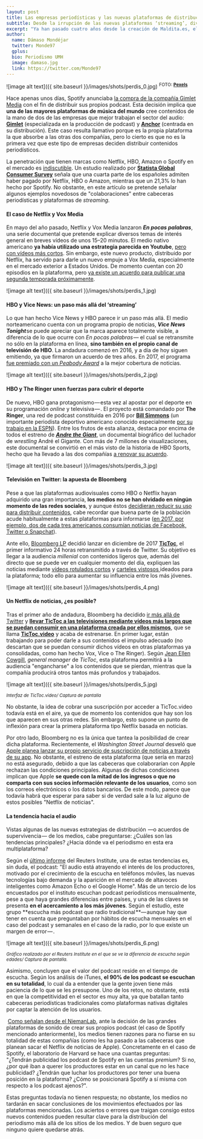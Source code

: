 ```yaml
---
layout: post
title: Las empresas periodísticas y las nuevas plataformas de distribución, un tándem para la supervivencia
subtitle: Desde la irrupción de las nuevas plataformas ‘streaming’, diversas cabeceras se han centrado en distribuir sus contenidos para que lleguen de forma más eficaz a los usuarios
excerpt: "Ya han pasado cuatro años desde la creación de Maldita.es, el proyecto matriz de iniciativas como Maldito Bulo o Maldita Hemeroteca, entre otras. Julio Montes, cocreador de la plataforma junto a Clara Jiménez, llega de nuevo al MIP de la UMH en un momento de crecimiento para Maldita: nuevas vías de financiación (acaban de lanzar un crowdfunding), aumento de la plantilla y proyectos tecnológicos avalados por compañías como Google o Twitter. La desinformación sigue estando de moda, con Facebook envuelta en escándalos y con más de un tercio de los usuarios españoles usando WhatsApp como fuente de noticias —según Montes, 'el lugar más difícil donde desmentir bulos'—. Para potenciar un periodismo veraz y transparente, proyectos como Maldita.es cada vez tienen más importancia."
author:
  name: Dámaso Mondéjar
  twitter: Monde97
  gplus:  
  bio: Periodismo UMH
  image: damaso.jpg
  link: https://twitter.com/Monde97
---
```

![image alt text]({{ site.baseurl }}/images/shots/perdis_0.jpg)
<sup>FOTO: **[Pexels](https://www.pexels.com/photo/apps-cellphone-communication-computer-340103/)**

Hace apenas unos días, Spotify anunciaba [la compra de la compañía Gimlet Media](https://www.xataka.com/servicios/spotify-va-a-todas-podcast-compra-gimlet-media-principales-redes-podcasts-a-nivel-mundial) con el fin de distribuir sus propios podcast. Esta decisión implica que **una de las mayores plataformas de música del mundo** cree contenidos de la mano de dos de las empresas que mejor trabajan el sector del audio: **[Gimlet](https://www.gimletmedia.com/)** (especializada en la producción de podcast) y **[Anchor](https://anchor.fm/)** (centrada en su distribución). Este caso resulta llamativo porque es la propia plataforma la que absorbe a las otras dos compañías, pero lo cierto es que no es la primera vez que este tipo de empresas deciden distribuir contenidos periodísticos.

La penetración que tienen marcas como Netflix, HBO, Amazon o Spotify en el mercado es [indiscutible](https://www.libremercado.com/2018-11-02/el-25-de-los-internautas-espanoles-ha-contratado-servicios-como-netflix-hbo-o-spotify-1276627519/). Un estudio realizado por **[Statista Global Consumer Survey](https://www.statista.com/customercloud/global-consumer-survey)** señala que una cuarta parte de los españoles admiten haber pagado por Netflix, HBO o Amazon, mientras que un 21,3% lo han hecho por Spotify. No obstante, en este artículo se pretende señalar algunos ejemplos novedosos de "colaboraciones" entre cabeceras periodísticas y plataformas de *streaming.*

#### El caso de Netflix y Vox Media

En mayo del año pasado, Netflix y Vox Media lanzaron **_En pocas palabras_**, una serie documental que pretende explicar diversos temas de interés general en breves vídeos de unos 15–20 minutos. El medio nativo americano **ya había utilizado una estrategia parecida en Youtube**, [pero con vídeos más cortos](https://www.youtube.com/watch?v=LzuDyq0-1LM). Sin embargo, este nuevo producto, distribuido por Netflix, ha servido para darle un nuevo empuje a Vox Media, especialmente en el mercado exterior a Estados Unidos. De momento cuentan con 20 episodios en la plataforma, pero [ya existe un acuerdo para publicar una segunda temporada próximamente](https://deadline.com/2018/11/explained-netflix-vox-media-season-2-1202501589/).

![image alt text]({{ site.baseurl }}/images/shots/perdis_1.jpg)

#### HBO y Vice News: un paso más allá del ‘streaming’

Lo que han hecho Vice News y HBO parece ir un paso más allá. El medio norteamericano cuenta con un programa propio de noticias, **_Vice News Tonight_** se puede apreciar que la marca aparece totalmente visible, a diferencia de lo que ocurre con *En pocas palabras* — el cual se retransmite no sólo en la plataforma en línea, **sino también en el propio canal de televisión de HBO**. La andadura comenzó en 2016, y a día de hoy siguen emitiendo, ya que firmaron un acuerdo de tres años. En 2017, el programa [fue premiado con un ](https://medium.com/hbo-cinemax-pr/vice-news-tonight-on-hbo-wins-peabody-award-for-charlottesville-race-terror-49bf0c9d2265)*[Peabody Award](https://medium.com/hbo-cinemax-pr/vice-news-tonight-on-hbo-wins-peabody-award-for-charlottesville-race-terror-49bf0c9d2265)* a la mejor cobertura de noticias. 

![image alt text]({{ site.baseurl }}/images/shots/perdis_2.jpg)

#### HBO y The Ringer unen fuerzas para cubrir el deporte

De nuevo, HBO gana protagonismo — esta vez al apostar por el deporte en su programación *online* y televisiva — . El proyecto está comandado por **The Ringer**, una red de podcast constituida en 2016 por **[Bill Simmons](https://twitter.com/billsimmons?lang=es)** (un importante periodista deportivo americano conocido especialmente [por su trabajo en la ESPN](http://www.espn.com/boston/columns/archive?name=bill-simmons)). Entre los frutos de esta alianza, destaca por encima de todos el estreno de **_[Andre the Giant](https://www.infobae.com/series-peliculas/2018/04/09/hbo-estrena-documental-sobre-la-vida-de-andre-the-giant/)_**, un documental biográfico del luchador de *wrestling* André el Gigante. Con más de 7 millones de visualizaciones, este documental se convirtió en el más visto de la historia de HBO Sports, hecho que ha llevado a las dos compañías [a renovar su acuerdo](https://www.hollywoodreporter.com/live-feed/bill-simmons-inks-new-deal-at-hbo-1129447).

![image alt text]({{ site.baseurl }}/images/shots/perdis_3.jpg)

#### Televisión en Twitter: la apuesta de Bloomberg

Pese a que las plataformas audiovisuales como HBO o Netflix hayan adquirido una gran importancia, **los medios no se han olvidado en ningún momento de las redes sociales**, y aunque éstos [decidieran reducir su uso para distribuir contenidos](https://reutersinstitute.politics.ox.ac.uk/risj-review/trust-misinformation-and-declining-use-social-media-news-digital-news-report-2018), cabe recordar que buena parte de la población acude habitualmente a estas plataformas para informarse ([en 2017, por ejemplo, dos de cada tres americanos consumían noticias de Facebook, Twitter o Snapchat](https://www.reuters.com/article/us-usa-internet-socialmedia/two-thirds-of-american-adults-get-news-from-social-media-survey-idUSKCN1BJ2A8)).

Ante ello, [Bloomberg LP](https://www.bloomberg.com/company/) decidió lanzar en diciembre de 2017 **[TicToc](https://twitter.com/i/events/931632515340627968)**, el primer informativo 24 horas retransmitido a través de Twitter. Su objetivo es llegar a la audiencia *millenial* con contenidos ligeros que, además del directo que se puede ver en cualquier momento del día, expliquen las noticias mediante [vídeos rotulados cortos](https://twitter.com/tictoc/status/1093793263725596672) y [carteles vistosos ](https://twitter.com/tictoc/status/1092985100168515585)ideados para la plataforma; todo ello para aumentar su influencia entre los más jóvenes.

![image alt text]({{ site.baseurl }}/images/shots/perdis_4.png)

#### Un Netflix de noticias, ¿es posible?

Tras el primer año de andadura, Bloomberg ha decidido [ir más allá de Twitter](https://digiday.com/media/bloombergs-tictoc-starting-build-brand-beyond-twitter/) y **[llevar TicToc a las televisiones mediante vídeos más largos que se puedan consumir en una plataforma creada por ellos mismos](https://variety.com/2018/digital/news/bloomberg-tictoc-twitter-news-expansion-1203093371/)**, que se llama **[TicToc.video](https://www.tictoc.video/)** y acaba de estrenarse. En primer lugar, están trabajando para poder darle a sus contenidos el impulso adecuado (no descartan que se puedan consumir dichos vídeos en otras plataformas ya consolidadas, como han hecho Vox, Vice o The Ringer). Según [Jean Ellen Cowgill](https://twitter.com/JECowgill?lang=es), *general manager* de *TicToc*, esta plataforma permitirá a la audiencia "engancharse" a los contenidos que se pierdan, mientras que la compañía producirá otros tantos más profundos y trabajados.

![image alt text]({{ site.baseurl }}/images/shots/perdis_5.jpg)

<sup>*Interfaz de TicToc.video/ Captura de pantalla*

No obstante, la idea de cobrar una suscripción por acceder a TicToc.video todavía está en el aire, ya que de momento los contenidos que hay son los que aparecen en sus otras redes. Sin embargo, esto supone un punto de inflexión para crear la primera plataforma tipo Netflix basada en noticias. 

Por otro lado, Bloomberg no es la única que tantea la posibilidad de crear dicha plataforma. Recientemente, el *Washington Street Journal* desveló que [Apple planea lanzar su propio servicio de suscripción de noticias a través de su app](https://www.wsj.com/articles/publishers-chafe-at-apples-terms-for-subscription-news-service-11549998416). No obstante, el estreno de esta plataforma (que sería en marzo) no está asegurado, debido a que las cabeceras que colaborarían con Apple rechazan las condiciones principales. Algunas de dichas condiciones implican que Apple **se quede con la mitad de los ingresos o que no comparta con sus socios información relevante de los usuarios**, como son los correos electrónicos o los datos bancarios. De este modo, parece que todavía habrá que esperar para saber si de verdad sale a la luz alguno de estos posibles "Netflix de noticias".

#### La tendencia hacia el audio

Vistas algunas de las nuevas estrategias de distribución  —o acuerdos de supervivencia — de los medios, cabe preguntarse: ¿Cuáles son las tendencias principales? ¿Hacia dónde va el periodismo en esta era multiplataforma?

Según el [último informe](http://www.medialiitto.fi/files/4493/Reuters_Institute_Digital_News_Report_2018.pdf) del Reuters Institute, una de estas tendencias es, sin duda, el podcast: "El audio está atrayendo el interés de los productores, motivado por el crecimiento de la escucha en teléfonos móviles, las nuevas tecnologías bajo demanda y la aparición en el mercado de altavoces inteligentes como Amazon Echo o el Google Home". Más de un tercio de los encuestados por el instituto escuchan podcast periodísticos mensualmente, pese a que haya grandes diferencias entre países, y una de las claves se presenta **en el acercamiento a los más jóvenes**. Según el estudio, este grupo **escucha más podcast que radio tradicional **— aunque hay que tener en cuenta que preguntaban por hábitos de escucha mensuales en el caso del podcast y semanales en el caso de la radio, por lo que existe un margen de error — . 

![image alt text]({{ site.baseurl }}/images/shots/perdis_6.png)

<sup>*Gráfico realizado por el Reuters Institute en el que se ve la diferencia de escucha según edades/ Captura de pantalla.*

Asimismo, concluyen que el valor del podcast reside en el tiempo de escucha. Según los análisis de iTunes, **el 90% de los podcast se escuchan en su totalidad**, lo cual da a entender que la gente joven tiene más paciencia de lo que se les presupone. Uno de los retos, no obstante, está en que la competitividad en el sector es muy alta, ya que batallan tanto cabeceras periodísticas tradicionales como plataformas nativas digitales por captar la atención de los usuarios.

 [Como señalan desde el NiemanLab](http://www.niemanlab.org/2019/01/spotify-says-its-getting-serious-about-podcasts-yes-again-and-there-are-lots-of-questions/), ante la decisión de las grandes plataformas de sonido de crear sus propios podcast (el caso de Spotify mencionado anteriormente), los medios tienen razones para no fiarse en su totalidad de estas compañías (como les ha pasado a las cabeceras que planean sacar el Netflix de noticias de Apple). Concretamente en el caso de Spotify, el laboratorio de Harvard se hace una cuantas preguntas: "¿Tendrán publicidad los podcast de Spotify en las cuentas *premium*? Si no, ¿por qué iban a querer los productores estar en un canal que no les hace publicidad? ¿Tendrán que luchar los productores por tener una buena posición en la plataforma? ¿Cómo se posicionará Spotify a sí misma con respecto a los podcast ajenos?".

Estas preguntas todavía no tienen respuesta; no obstante, los medios no tardarán en sacar conclusiones de los movimientos efectuados por las plataformas mencionadas. Los aciertos o errores que traigan consigo estos nuevos contenidos pueden resultar clave para la distribución del periodismo más allá de los sitios de los medios. Y de buen seguro que ninguno quiere quedarse atrás.

